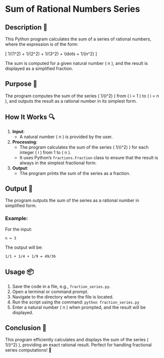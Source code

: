# Sum of Rational Numbers Series

## Description 📝

This Python program calculates the sum of a series of rational numbers, where the expression is of the form:

\[
1/(1^2) + 1/(2^2) + 1/(3^2) + \ldots + 1/(n^2)
\]

The sum is computed for a given natural number \( n \), and the result is displayed as a simplified fraction.

## Purpose 🎯

The program computes the sum of the series \( 1/(i^2) \) from \( i = 1 \) to \( i = n \), and outputs the result as a rational number in its simplest form.

## How It Works 🔍

1. **Input**:
    - A natural number \( n \) is provided by the user.
2. **Processing**:
    - The program calculates the sum of the series \( 1/(i^2) \) for each integer \( i \) from 1 to \( n \).
    - It uses Python’s `fractions.Fraction` class to ensure that the result is always in the simplest fractional form.
3. **Output**:
    - The program prints the sum of the series as a fraction.

## Output 📜

The program outputs the sum of the series as a rational number in simplified form.

### Example:

For the input:

```
n = 3
```

The output will be:

```
1/1 + 1/4 + 1/9 = 49/36
```

## Usage 📦

1. Save the code in a file, e.g., `fraction_series.py`.
2. Open a terminal or command prompt.
3. Navigate to the directory where the file is located.
4. Run the script using the command:
   `python fraction_series.py`
5. Enter a natural number \( n \) when prompted, and the result will be displayed.

## Conclusion 🚀

This program efficiently calculates and displays the sum of the series \( 1/(i^2) \), providing an exact rational result. Perfect for handling fractional series computations! 🎯
